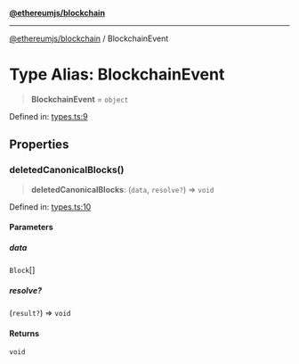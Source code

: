 [**@ethereumjs/blockchain**](../README.md)

***

[@ethereumjs/blockchain](../README.md) / BlockchainEvent

# Type Alias: BlockchainEvent

> **BlockchainEvent** = `object`

Defined in: [types.ts:9](https://github.com/ethereumjs/ethereumjs-monorepo/blob/master/packages/blockchain/src/types.ts#L9)

## Properties

### deletedCanonicalBlocks()

> **deletedCanonicalBlocks**: (`data`, `resolve?`) => `void`

Defined in: [types.ts:10](https://github.com/ethereumjs/ethereumjs-monorepo/blob/master/packages/blockchain/src/types.ts#L10)

#### Parameters

##### data

`Block`[]

##### resolve?

(`result?`) => `void`

#### Returns

`void`
